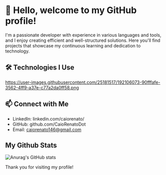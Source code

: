# 👋 Hello, welcome to my GitHub profile!

I'm a passionate developer with experience in various languages and tools, and I enjoy creating efficient and well-structured solutions. Here you'll find projects that showcase my continuous learning and dedication to technology.

## 🛠️ Technologies I Use

https://user-images.githubusercontent.com/25181517/192106073-90fffafe-3562-4ff9-a37e-c77a2da0ff58.png

## 📫 Connect with Me

- LinkedIn: linkedin.com/caiorenato/
- GitHub: github.com/CaioRenatoDot
- Email: caiorenato146@gmail.com

## My Github Stats
![Anurag's GitHub stats](https://github-readme-stats.vercel.app/api?username=caiorenatodot&show_icons=true&theme=transparent)

Thank you for visiting my profile!
